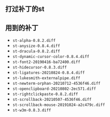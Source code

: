 ## 打过补丁的st
## 用到的补丁
- `st-alpha-0.8.2.diff`
- `st-anysize-0.8.4.diff`
- `st-dracula-0.8.2.diff`
- `st-dynamic-cursor-color-0.8.4.diff`
- `st-font2-20190416-ba72400.diff`
- `st-hidecursor-0.8.3.diff`
- `st-ligatures-20210824-0.8.4.diff`
- `st-lukesmith-externalpipe.diff`
- `st-newterm-orphan-20210712-4536f46.diff`
- `st-openclipboard-20210802-2ec571.diff`
- `st-rightclickpaste-0.8.2.diff`
- `st-scrollback-20210507-4536f46.diff`
- `st-scrollback-mouse-20191024-a2c479c.diff`
- `st-w3m-0.8.3.diff`
